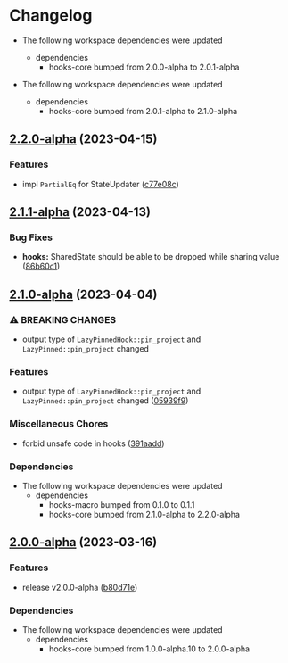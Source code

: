 # Changelog

* The following workspace dependencies were updated
  * dependencies
    * hooks-core bumped from 2.0.0-alpha to 2.0.1-alpha

* The following workspace dependencies were updated
  * dependencies
    * hooks-core bumped from 2.0.1-alpha to 2.1.0-alpha

## [2.2.0-alpha](https://github.com/frender-rs/hooks/compare/hooks-v2.1.1-alpha...hooks-v2.2.0-alpha) (2023-04-15)


### Features

* impl `PartialEq` for StateUpdater ([c77e08c](https://github.com/frender-rs/hooks/commit/c77e08c3dc58ec6d91ac6b995f86530b72943dc1))

## [2.1.1-alpha](https://github.com/frender-rs/hooks/compare/hooks-v2.1.0-alpha...hooks-v2.1.1-alpha) (2023-04-13)


### Bug Fixes

* **hooks:** SharedState should be able to be dropped while sharing value ([86b60c1](https://github.com/frender-rs/hooks/commit/86b60c1ac7eba823b409a4a77b8c72f5bd3017cb))

## [2.1.0-alpha](https://github.com/frender-rs/hooks/compare/hooks-v2.0.2-alpha...hooks-v2.1.0-alpha) (2023-04-04)


### ⚠ BREAKING CHANGES

* output type of `LazyPinnedHook::pin_project` and `LazyPinned::pin_project` changed

### Features

* output type of `LazyPinnedHook::pin_project` and `LazyPinned::pin_project` changed ([05939f9](https://github.com/frender-rs/hooks/commit/05939f9206eac2e7fc020c1851be041b8572336d))


### Miscellaneous Chores

* forbid unsafe code in hooks ([391aadd](https://github.com/frender-rs/hooks/commit/391aadd1dfcb10854179855147d26e58202c736c))


### Dependencies

* The following workspace dependencies were updated
  * dependencies
    * hooks-macro bumped from 0.1.0 to 0.1.1
    * hooks-core bumped from 2.1.0-alpha to 2.2.0-alpha

## [2.0.0-alpha](https://github.com/frender-rs/hooks/compare/hooks-v1.0.1-alpha.21...hooks-v2.0.0-alpha) (2023-03-16)


### Features

* release v2.0.0-alpha ([b80d71e](https://github.com/frender-rs/hooks/commit/b80d71e8dd8aa80557a139b27094888b376f02a8))


### Dependencies

* The following workspace dependencies were updated
  * dependencies
    * hooks-core bumped from 1.0.0-alpha.10 to 2.0.0-alpha
